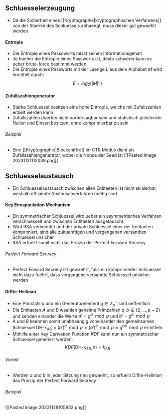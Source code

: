 ## Schluesselerzeugung
- Da die Sicherheit eines [[Kryptographie|kryptographischen Verfahrens]] von der Staerke des Schluessels abhaengt, muss dieser gut gewaehlt werden
#### Entropie
- Die Entropie eines Passoworts misst seinen Informationsgehalt
- Je hoeher die Entropie eines Passworts ist, desto schwerer kann es ueber brute-force bestimmt werden
- Die Entropie eines Passworts mit der Laenge $L$ aus dem Alphabet $M$ wird ermittelt durch:
$$E = log_2(|M|^L)$$
#### Zufallszahlengenerator
- Starke Schluessel besitzen eine hohe Entropie, welche mit Zufallszahlen erzielt werden kann
- Zufallszahlen duerfen nicht vorhersagbar sein und statistisch gleichviele Nullen und Einsen besitzen, ohne komprimierbar zu sein
###### Beispiel
- Eine [[Kryptographie|Blockchiffre]] im CTR Modus dient als Zufallszahlengenerator, wobei die Nonce der Seed ist 
![[Pasted image 20231121112039.png]]
## Schluesselaustausch
- Ein Schluesselaustausch zwischen allen Entitaeten ist nicht sklaierbar, weshalb effiziente Austauschverfahren noetig sind
#### Key Encapsulation Mechanism
- Ein symmetrischer Schluessel wird ueber ein asymmetrisches Verfahren verschluesselt und zwischen Entitaeten ausgetauscht
- Wird RSA verwendet und der private Schluessel einer der Entitaeten komprimiert, sind alle zukuenftigen und vergangenen versandten Schluessel unsicher
- RSA erfuellt somit nicht das Prinzip der Perfect Forward Secrecy
###### Perfect Forward Secrecy
- Perfect Foward Secrecy ist gewaehrt, falls ein komprimierter Schluessel nicht dazu fuehrt, dass vergangene versandte Schluessel unsicher werden
#### Diffie-Hellman
- Eine Primzahl $p$ und ein Generatorelement $g \in \mathbb{Z}^{\star}_p$ sind oeffentlich
- Die Entitaeten $A$ und $B$ waehlen geheime Primzahlen $a, b \in \{2, ..., p-2\}$ und senden einander die Werte $a' = g^a \mod p$ und $b' = g^b \mod p$
- $A$ und $B$ koennen somit unabhaengig voneinander den gemeinsamen Schluessel $\text{DH-k}_{AB} = (b')^a \mod p = (a')^b \mod p = g^{ab} \mod p$ ermitteln
- Mithilfe einer Key Derivation Function $KDF$ kann nun ein symmetrischer Schluessel generiert werden:
$$KDF(\text{DH-k}_{AB}, n) = k_{AB}$$
###### Vorteil
- Werden $a$ und $b$ in jeder Sitzung neu gewaehlt, so erfuellt Diffie-Hellman das Prinzip der Perfect Forward Secrecy
###### Beispiel
![[Pasted image 20231128105852.png]]